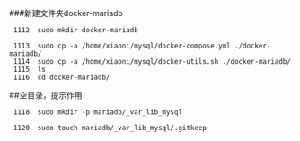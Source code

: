  ###新建文件夹docker-mariadb 
```
 1112  sudo mkdir docker-mariadb
```

``` 
 1113  sudo cp -a /home/xiaoni/mysql/docker-compose.yml ./docker-mariadb/
 1114  sudo cp -a /home/xiaoni/mysql/docker-utils.sh ./docker-mariadb/
 1115  ls
 1116  cd docker-mariadb/
``` 
 
 ##空目录，提示作用
```
 1118  sudo mkdir -p mariadb/_var_lib_mysql

 1120  sudo touch mariadb/_var_lib_mysql/.gitkeep
```
